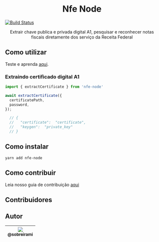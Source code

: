 <h1 align="center">Nfe Node</h1>

<p align="center">

[![Build Status](https://travis-ci.org/sobreirami/nfe-node.svg?branch=main)](https://travis-ci.org/sobreirami/nfe-node)

</p>

<p align="center">
  Extrair chave publica e privada digital A1, pesquisar e reconhecer notas fiscais diretamente dos serviço da Receita Federal
</p>

## Como utilizar

Teste e aprenda <a href="https://npm.runkit.com/nfe-node" target="_blank">aqui</a>.

### Extraindo certificado digital A1

``` js
import { extractCertificate } from 'nfe-node'

await extractCertificate({
  certificatePath,
  password,
});

  // {
  //   "certificate":  "certificate",
  //   "keygen":  "private_key"
  // }
```

## Como instalar

```
yarn add nfe-node
```

## Como contribuir

Leia nosso guia de contribuição [aqui](CONTRIBUTING.md)

## Contribuidores

## Autor

| [<img src="https://avatars0.githubusercontent.com/u/986026?v=3&s=115"><br><sub>@sobreirami</sub>](https://github.com/sobreirami) |
| :---: |
